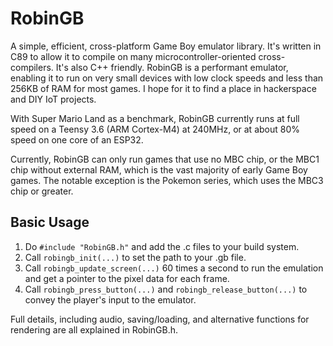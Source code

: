 # RobinGB
A simple, efficient, cross-platform Game Boy emulator library. It's written in C89 to allow it to compile on many microcontroller-oriented cross-compilers. It's also C++ friendly. RobinGB is a performant emulator, enabling it to run on very small devices with low clock speeds and less than 256KB of RAM for most games. I hope for it to find a place in hackerspace and DIY IoT projects.

With Super Mario Land as a benchmark, RobinGB currently runs at full speed on a Teensy 3.6 (ARM Cortex-M4) at 240MHz, or at about 80% speed on one core of an ESP32.

Currently, RobinGB can only run games that use no MBC chip, or the MBC1 chip without external RAM, which is the vast majority of early Game Boy games. The notable exception is the Pokemon series, which uses the MBC3 chip or greater.

## Basic Usage

1. Do `#include "RobinGB.h"` and add the .c files to your build system.
2. Call `robingb_init(...)` to set the path to your .gb file.
3. Call `robingb_update_screen(...)` 60 times a second to run the emulation and get a pointer to the pixel data for each frame.
4. Call `robingb_press_button(...)` and `robingb_release_button(...)` to convey the player's input to the emulator.

Full details, including audio, saving/loading, and alternative functions for rendering are all explained in RobinGB.h.